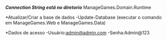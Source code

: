 ***Connection String está no diretorio***
	ManageGames.Domain.Runtime

*Atualizar/Criar a base de dados
	-Update-Database (executar o comando em ManageGames.Web e ManageGames.Data)

*Dados de acesso
	-Usuário:admin@admin.com
	-Senha:Admin@123	
	
	

